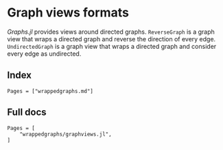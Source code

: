# Graph views formats

*Graphs.jl* provides views around directed graphs. 
`ReverseGraph` is a graph view that wraps a directed graph and reverse the direction of every edge.
`UndirectedGraph` is a graph view that wraps a directed graph and consider every edge as undirected.

## Index

```@index
Pages = ["wrappedgraphs.md"]
```

## Full docs

```@autodocs
Pages = [
    "wrappedgraphs/graphviews.jl",
]

```